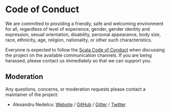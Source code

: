 # Code of Conduct

We are committed to providing a friendly, safe and welcoming environment for all, regardless of level of experience, gender, gender identity and expression, sexual orientation, disability, personal appearance, body size, race, ethnicity, age, religion, nationality, or other such characteristics.

Everyone is expected to follow the [Scala Code of Conduct] when discussing the project on the available communication channels. If you are being harassed, please contact us immediately so that we can support you.

## Moderation

Any questions, concerns, or moderation requests please contact a maintainer of the project:

- Alexandru Nedelcu: [Website](https://alexn.org) / [GitHub](https://github.com/monix) / [Gitter](https://gitter.im/monix) / [Twitter](https://twitter.com/alexelcu)

[Scala Code of Conduct]: https://www.scala-lang.org/conduct/
